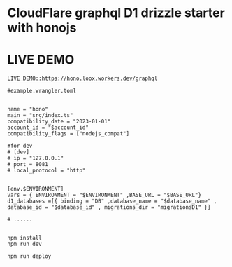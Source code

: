 

# CloudFlare graphql D1 drizzle starter with honojs



# LIVE DEMO 

[`LIVE DEMO::https://hono.loox.workers.dev/graphql`](https://hono.loox.workers.dev/graphql?query=%7B%0A++users%28q%3A+%22%22%2C+limit%3A+10%2C+page%3A+1%29+%7B%0A++++success%0A++++message%0A++++meta+%7B%0A++++++total%0A++++++page%0A++++++limit%0A++++%7D%0A++++payload+%7B%0A++++++id%0A++++++email%0A++++++username%0A++++++phoneNumber%0A++++++role%0A++++++isActive%0A++++++createdAt%0A++++%7D%0A++%7D%0A++posts%28q%3A+%22%22%2C+limit%3A+10%2C+page%3A+1%29+%7B%0A++++success%0A++++message%0A++++meta+%7B%0A++++++total%0A++++++page%0A++++++limit%0A++++%7D%0A++++payload+%7B%0A++++++id%0A++++++title%0A++++++description%0A++++++isActive%0A++++++createdAt%0A++++%7D%0A++%7D%0A%7D)








```
#example.wrangler.toml


name = "hono"
main = "src/index.ts"
compatibility_date = "2023-01-01"
account_id = "$account_id"
compatibility_flags = ["nodejs_compat"]

#for dev
# [dev]
# ip = "127.0.0.1"
# port = 8081
# local_protocol = "http"


[env.$ENVIRONMENT]
vars = { ENVIRONMENT = "$ENVIRONMENT" ,BASE_URL = "$BASE_URL"}
d1_databases =[{ binding = "DB" ,database_name = "$database_name" , database_id = "$database_id" , migrations_dir = "migrationsD1" }]

# ......


```

```
npm install
npm run dev
```

```
npm run deploy
```
